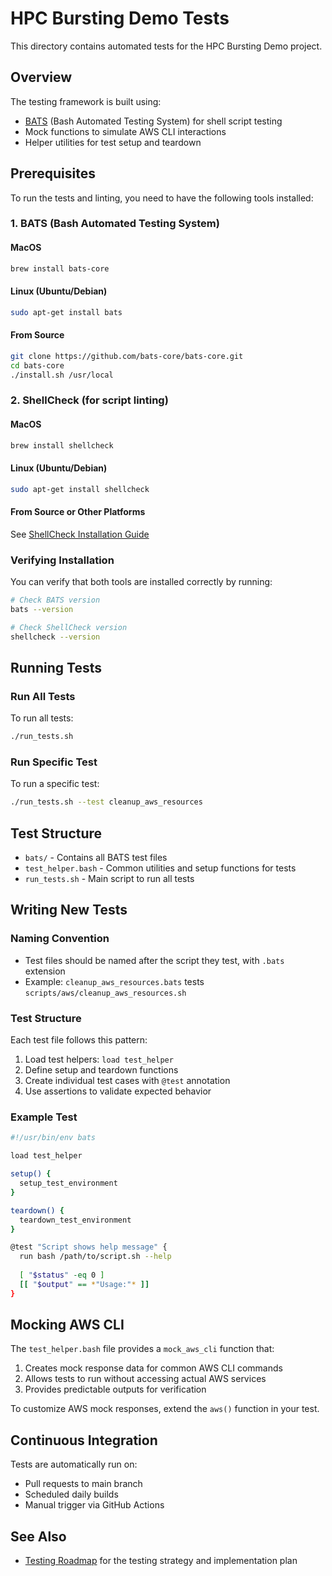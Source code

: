 # HPC Bursting Demo Tests

This directory contains automated tests for the HPC Bursting Demo project.

## Overview

The testing framework is built using:
- [BATS](https://github.com/bats-core/bats-core) (Bash Automated Testing System) for shell script testing
- Mock functions to simulate AWS CLI interactions
- Helper utilities for test setup and teardown

## Prerequisites

To run the tests and linting, you need to have the following tools installed:

### 1. BATS (Bash Automated Testing System)

#### MacOS
```bash
brew install bats-core
```

#### Linux (Ubuntu/Debian)
```bash
sudo apt-get install bats
```

#### From Source
```bash
git clone https://github.com/bats-core/bats-core.git
cd bats-core
./install.sh /usr/local
```

### 2. ShellCheck (for script linting)

#### MacOS
```bash
brew install shellcheck
```

#### Linux (Ubuntu/Debian)
```bash
sudo apt-get install shellcheck
```

#### From Source or Other Platforms
See [ShellCheck Installation Guide](https://github.com/koalaman/shellcheck#installing)

### Verifying Installation

You can verify that both tools are installed correctly by running:

```bash
# Check BATS version
bats --version

# Check ShellCheck version
shellcheck --version
```

## Running Tests

### Run All Tests
To run all tests:
```bash
./run_tests.sh
```

### Run Specific Test
To run a specific test:
```bash
./run_tests.sh --test cleanup_aws_resources
```

## Test Structure

- `bats/` - Contains all BATS test files
- `test_helper.bash` - Common utilities and setup functions for tests
- `run_tests.sh` - Main script to run all tests

## Writing New Tests

### Naming Convention
- Test files should be named after the script they test, with `.bats` extension
- Example: `cleanup_aws_resources.bats` tests `scripts/aws/cleanup_aws_resources.sh`

### Test Structure
Each test file follows this pattern:
1. Load test helpers: `load test_helper`
2. Define setup and teardown functions
3. Create individual test cases with `@test` annotation
4. Use assertions to validate expected behavior

### Example Test
```bash
#!/usr/bin/env bats

load test_helper

setup() {
  setup_test_environment
}

teardown() {
  teardown_test_environment
}

@test "Script shows help message" {
  run bash /path/to/script.sh --help
  
  [ "$status" -eq 0 ]
  [[ "$output" == *"Usage:"* ]]
}
```

## Mocking AWS CLI

The `test_helper.bash` file provides a `mock_aws_cli` function that:
1. Creates mock response data for common AWS CLI commands
2. Allows tests to run without accessing actual AWS services
3. Provides predictable outputs for verification

To customize AWS mock responses, extend the `aws()` function in your test.

## Continuous Integration

Tests are automatically run on:
- Pull requests to main branch
- Scheduled daily builds
- Manual trigger via GitHub Actions

## See Also

- [Testing Roadmap](/docs/testing-roadmap.md) for the testing strategy and implementation plan
